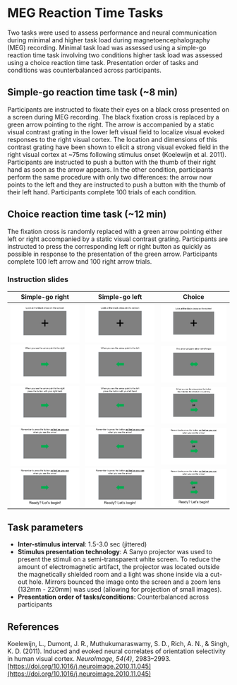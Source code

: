 # MEG Reaction Time Tasks

Two tasks were used to assess performance and neural communication during minimal and higher task load during magnetoencephalography (MEG) recording. Minimal task load was assessed using a simple-go reaction time task involving two conditions higher task load was assessed using a choice reaction time task. Presentation order of tasks and conditions was counterbalanced across participants. 

## Simple-go reaction time task (~8 min)

Participants are instructed to fixate their eyes on a black cross presented on a screen during MEG recording. The black fixation cross is replaced by a green arrow pointing to the right. The arrow is accompanied by a static visual contrast grating in the lower left visual field to localize visual evoked responses to the right visual cortex. The location and dimensions of this contrast grating have been shown to elicit a strong visual evoked field in the right visual cortex at ~75ms following stimulus onset (Koelewijn et al. 2011). Participants are instructed to push a button with the thumb of their right hand as soon as the arrow appears. In the other condition, participants perform the same procedure with only two differences: the arrow now points to the left and they are instructed to push a button with the thumb of their left hand. Participants complete 100 trials of each condition. 

## Choice reaction time task (~12 min)

The fixation cross is randomly replaced with a green arrow pointing either left or right accompanied by a static visual contrast grating. Participants are instructed to press the corresponding left or right button as quickly as possible in response to the presentation of the green arrow. Participants complete 100 left arrow and 100 right arrow trials. 

### Instruction slides

| Simple-go right | Simple-go left | Choice |
| -- | -- | -- |
| <img style="float: left;" src="/instruction_slides/Slide1.JPG"> | <img style="float: left;" src="/instruction_slides/Slide6.JPG"> | <img style="float: left;" src="/instruction_slides/Slide11.JPG"> |
| <img style="float: left;" src="/instruction_slides/Slide2.JPG"> | <img style="float: left;" src="/instruction_slides/Slide7.JPG"> | <img style="float: left;" src="/instruction_slides/Slide12.JPG"> |
| <img style="float: left;" src="/instruction_slides/Slide3.JPG"> | <img style="float: left;" src="/instruction_slides/Slide8.JPG"> | <img style="float: left;" src="/instruction_slides/Slide13.JPG"> |
| <img style="float: left;" src="/instruction_slides/Slide4.JPG"> | <img style="float: left;" src="/instruction_slides/Slide9.JPG"> | <img style="float: left;" src="/instruction_slides/Slide14.JPG"> |
| <img style="float: left;" src="/instruction_slides/Slide5.JPG"> | <img style="float: left;" src="/instruction_slides/Slide10.JPG"> | <img style="float: left;" src="/instruction_slides/Slide15.JPG"> |

## Task parameters

* **Inter-stimulus interval**: 1.5-3.0 sec (jittered)
* **Stimulus presentation technology**: A Sanyo projector was used to present the stimuli on a semi-transparent white screen. To reduce the amount of electromagnetic artifact, the projector was located outside the magnetically shielded room and a light was shone inside via a cut-out hole. Mirrors bounced the image onto the screen and a zoom lens (132mm - 220mm) was used (allowing for projection of small images).
* **Presentation order of tasks/conditions**: Counterbalanced across participants

## References
Koelewijn, L., Dumont, J. R., Muthukumaraswamy, S. D., Rich, A. N., & Singh, K. D. (2011). Induced and evoked neural correlates of orientation selectivity in human visual cortex. _NeuroImage, 54(4)_, 2983–2993. [https://doi.org/10.1016/j.neuroimage.2010.11.045](https://doi.org/10.1016/j.neuroimage.2010.11.045)
